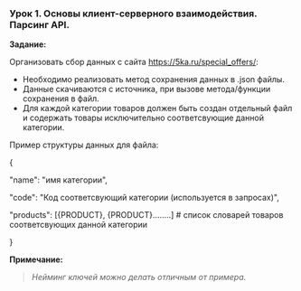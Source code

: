 ### Урок 1. Основы клиент-серверного взаимодействия. Парсинг API.


**Задание:**

Организовать сбор данных с сайта https://5ka.ru/special_offers/:

* Необходимо реализовать метод сохранения данных в .json файлы.
* Данные скачиваются с источника, при вызове метода/функции сохранения в файл.
* Для каждой категории товаров должен быть создан отдельный файл и содержать товары исключительно соответсвующие данной категории.

Пример структуры данных для файла:

{

"name": "имя категории",

"code": "Код соответсвующий категории (используется в запросах)",

"products": [{PRODUCT}, {PRODUCT}........] # список словарей товаров соответсвующих данной категории

}


**Примечание:**

>_Нейминг ключей можно делать отличным от примера._

